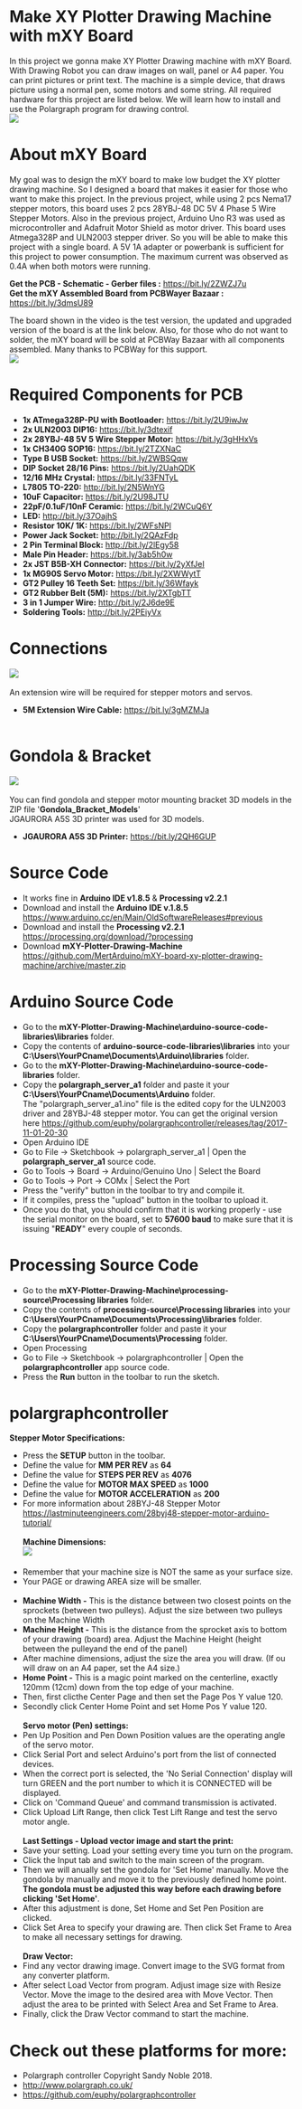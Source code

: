 # Make XY Plotter Drawing Machine with mXY Board
In this project we gonna make XY Plotter Drawing machine with mXY Board. With Drawing Robot you can draw images on wall, panel or A4 paper. You can print pictures or print text. The machine is a simple device, that draws picture using a normal pen, some motors and some string. All required hardware for this project are listed below. We will learn how to install and use the Polargraph program for drawing control. </br>
![](mXY_img_02.png) </br>

# About mXY Board
My goal was to design the mXY board to make low budget the XY plotter drawing machine. So I designed a board that makes it easier for those who want to make this project. In the previous project, while using 2 pcs Nema17 stepper motors, this board uses 2 pcs 28YBJ-48 DC 5V 4 Phase 5 Wire Stepper Motors. Also in the previous project, Arduino Uno R3 was used as microcontroller and Adafruit Motor Shield as motor driver. This board uses Atmega328P and ULN2003 stepper driver. So you will be able to make this project with a single board. A 5V 1A adapter or powerbank is sufficient for this project to power consumption. The maximum current was observed as 0.4A when both motors were running.</br>

<b> Get the PCB - Schematic - Gerber files :</b> https://bit.ly/2ZWZJ7u </br>
<b> Get the mXY Assembled Board from PCBWayer Bazaar :</b> https://bit.ly/3dmsU89 </br>

The board shown in the video is the test version, the updated and upgraded version of the board is at the link below. Also, for those who do not want to solder, the mXY board will be sold at PCBWay Bazaar with all components assembled. Many thanks to PCBWay for this support.</br>
![](shared_updated_version.png) </br>

# Required Components for PCB </br>
- **1x ATmega328P-PU with Bootloader:** https://bit.ly/2U9iwJw </br>
- **2x ULN2003 DIP16:** https://bit.ly/3dtexif
- **2x 28YBJ-48 5V 5 Wire Stepper Motor:** https://bit.ly/3gHHxVs
- **1x CH340G SOP16:** https://bit.ly/2TZXNaC
- **Type B USB Socket:** https://bit.ly/2WBSQqw </br>
- **DIP Socket 28/16 Pins:** https://bit.ly/2UahQDK </br>
- **12/16 MHz Crystal:** https://bit.ly/33FNTyL </br>
- **L7805 TO-220:** http://bit.ly/2N5WnYG </br>
- **10uF Capacitor:** https://bit.ly/2U98JTU </br>
- **22pF/0.1uF/10nF Ceramic:** https://bit.ly/2WCuQ6Y </br>
- **LED:** http://bit.ly/37OajhS </br>
- **Resistor 10K/ 1K:** https://bit.ly/2WFsNPl </br>
- **Power Jack Socket:** http://bit.ly/2QAzFdp </br>
- **2 Pin Terminal Block:** http://bit.ly/2lEgy58 </br>
- **Male Pin Header:** https://bit.ly/3ab5h0w </br>
- **2x JST B5B-XH Connector:** https://bit.ly/2yXfJeI </br>
- **1x MG90S Servo Motor:** https://bit.ly/2XWWytT </br>
- **GT2 Pulley 16 Teeth Set:** https://bit.ly/36Wfayk </br>
- **GT2 Rubber Belt (5M):** https://bit.ly/2XTgbTT </br>
- **3 in 1 Jumper Wire:** http://bit.ly/2J6de9E </br>
- **Soldering Tools:** http://bit.ly/2PEiyVx </br>

# Connections </br>
![](mXY_connection.png) </br></br>
An extension wire will be required for stepper motors and servos. </br>
- **5M Extension Wire Cable:** https://bit.ly/3gMZMJa </br></br>

# Gondola & Bracket </br>
![](mXY_img_03.png) </br></br>
You can find gondola and stepper motor mounting bracket 3D models in the ZIP file '**Gondola_Bracket_Models**'</br>
JGAURORA A5S 3D printer was used for 3D models. </br>
- **JGAURORA A5S 3D Printer:** https://bit.ly/2QH6GUP </br>

# Source Code </br>
- It works fine in **Arduino IDE v1.8.5** & **Processing v2.2.1** </br>
- Download and install the **Arduino IDE v.1.8.5** https://www.arduino.cc/en/Main/OldSoftwareReleases#previous </br>
- Download and install the **Processing v2.2.1** https://processing.org/download/?processing </br>
- Download **mXY-Plotter-Drawing-Machine** https://github.com/MertArduino/mXY-board-xy-plotter-drawing-machine/archive/master.zip </br>

# Arduino Source Code </br>
- Go to the **mXY-Plotter-Drawing-Machine\arduino-source-code-libraries\libraries** folder. </br>
- Copy the contents of **arduino-source-code-libraries\libraries** into your **C:\Users\YourPCname\Documents\Arduino\libraries** folder. </br>
- Go to the **mXY-Plotter-Drawing-Machine\arduino-source-code-libraries** folder. </br>
- Copy the **polargraph_server_a1** folder and paste it your **C:\Users\YourPCname\Documents\Arduino** folder.</br>
The "polargraph_server_a1.ino" file is the edited copy for the ULN2003 driver and 28YBJ-48 stepper motor. You can get the original version here https://github.com/euphy/polargraphcontroller/releases/tag/2017-11-01-20-30 </br>
- Open Arduino IDE </br>
- Go to File -> Sketchbook -> polargraph_server_a1 | Open the **polargraph_server_a1** source code. </br>
- Go to Tools -> Board -> Arduino/Genuino Uno | Select the Board
- Go to Tools -> Port -> COMx | Select the Port
- Press the "verify" button in the toolbar to try and compile it.
- If it compiles, press the "upload" button in the toolbar to upload it.
- Once you do that, you should confirm that it is working properly - use the serial monitor on the board, set to **57600 baud** to make sure that it is issuing "**READY**" every couple of seconds.

# Processing Source Code </br>
- Go to the **mXY-Plotter-Drawing-Machine\processing-source\Processing libraries** folder. </br>
- Copy the contents of **processing-source\Processing libraries** into your **C:\Users\YourPCname\Documents\Processing\libraries** folder. </br>
- Copy the **polargraphcontroller** folder and paste it your **C:\Users\YourPCname\Documents\Processing** folder.</br>
- Open Processing </br>
- Go to File -> Sketchbook -> polargraphcontroller | Open the **polargraphcontroller** app source code. </br>
- Press the **Run** button in the toolbar to run the sketch. </br>

# polargraphcontroller </br>
**Stepper Motor Specifications:**</br>
- Press the **SETUP** button in the toolbar. </br>
- Define the value for **MM PER REV** as **64** </br>
- Define the value for **STEPS PER REV** as **4076** </br>
- Define the value for **MOTOR MAX SPEED** as **1000** </br>
- Define the value for **MOTOR ACCELERATION** as **200** </br>
- For more information about 28BYJ-48 Stepper Motor https://lastminuteengineers.com/28byj48-stepper-motor-arduino-tutorial/ </br></br>
**Machine Dimensions:**</br>
![](machine_size.jpg) </br></br>
- Remember that your machine size is NOT the same as your surface size.</br>
- Your PAGE or drawing AREA size will be smaller.</br></br>
- **Machine Width -** This is the distance between two closest points on the sprockets (between two pulleys). Adjust the size between two pulleys on the Machine Width </br>
- **Machine Height -** This is the distance from the sprocket axis to bottom of your drawing (board) area. Adjust the Machine Height (height between the pulleyand the end of the panel) </br>
- After machine dimensions, adjust the size the area you will draw. (If ou will draw on an A4 paper, set the A4 size.) </br>
- **Home Point -** This is a magic point marked on the centerline, exactly 120mm (12cm) down from the top edge of your machine.</br>
- Then, first clicthe Center Page and then set the Page Pos Y value 120. </br>
- Secondly click Center Home Point and set Home Pos Y value 120. </br></br>
**Servo motor (Pen) settings:** </br>
- Pen Up Position and Pen Down Position values are the operating angle of the servo motor. </br>
- Click Serial Port and select Arduino's port from the list of connected devices. </br>
- When the correct port is selected, the 'No Serial Connection' display will turn GREEN and the port number to which it is CONNECTED will be displayed. </br>
- Click on 'Command Queue' and command transmission is activated. </br>
- Click Upload Lift Range, then click Test Lift Range and test the servo motor angle. </br></br>
**Last Settings - Upload vector image and start the print:** </br>
- Save your setting. Load your setting every time you turn on the program.</br>
- Click the Input tab and switch to the main screen of the program.</br>
- Then we will anually set the gondola for 'Set Home' manually. Move the gondola by manually and move it to the previously defined home point. **The gondola must be adjusted this way before each drawing before clicking 'Set Home'**. </br>
- After this adjustment is done, Set Home and Set Pen Position are clicked. </br>
- Click Set Area to specify your drawing are. Then click Set Frame to Area to make all necessary settings for drawing. </br></br>
**Draw Vector:**</br>
- Find any vector drawing image. Convert image to the SVG format from any converter platform.</br>
- After select Load Vector from program. Adjust image size with Resize Vector. Move the image to the desired area with Move Vector. Then adjust the area to be printed with Select Area and Set Frame to Area.</br>
- Finally, click the Draw Vector command to start the machine. </br>
# Check out these platforms for more: </br>
- Polargraph controller Copyright Sandy Noble 2018.
- http://www.polargraph.co.uk/
- https://github.com/euphy/polargraphcontroller
